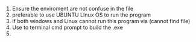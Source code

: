 1. Ensure the enviroment are not confuse in the file
2. preferable to use UBUNTU LInux OS to run the program
3. If both windows and Linux cannot run this program via (cannot find file)
4. Use to terminal cmd prompt to build the .exe
5. 
